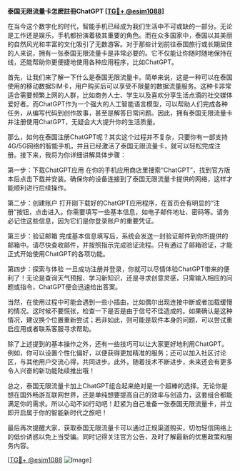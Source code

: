**泰国无限流量卡怎麽註冊ChatGPT [[TG💪+ @esim1088](https://t.me/s/esim1088)]**

在当今这个数字化的时代，智能手机已经成为我们生活中不可或缺的一部分。无论是工作还是娱乐，手机都扮演着极其重要的角色。而在众多国家中，泰国以其美丽的自然风光和丰富的文化吸引了无数游客。对于那些计划前往泰国旅行或长期居住的人来说，拥有一张泰国无限流量卡是非常必要的。它不仅能让你随时随地保持在线，还能帮助你更便捷地使用各种应用程序，比如ChatGPT。

首先，让我们来了解一下什么是泰国无限流量卡。简单来说，这是一种可以在泰国使用的移动数据SIM卡，用户购买后可以享受不限量的数据流量服务。这种卡非常适合需要频繁上网的人群，比如商务人士、学生以及喜欢分享生活点滴的社交媒体爱好者。而ChatGPT作为一个强大的人工智能语言模型，可以帮助人们完成各种任务，从编写代码到创作故事，甚至是解答日常问题。因此，拥有泰国无限流量卡并注册使用ChatGPT，无疑会大大提升你的生活质量。

那么，如何在泰国注册ChatGPT呢？其实这个过程并不复杂，只要你有一部支持4G/5G网络的智能手机，并且已经激活了泰国无限流量卡，就可以轻松完成注册。接下来，我将为你详细讲解具体步骤：

第一步：下载ChatGPT应用
在你的手机应用商店里搜索“ChatGPT”，找到官方版本后点击下载并安装。确保你的设备连接到了泰国无限流量卡提供的网络，这样才能顺利进行后续操作。

第二步：创建账户
打开刚下载好的ChatGPT应用程序，在首页会有明显的“注册”按钮，点击进入。你需要填写一些基本信息，如电子邮件地址、密码等。请务必记住这些信息，因为它们是你登录账户的重要凭证。

第三步：验证邮箱
完成基本信息填写后，系统会发送一封验证邮件到你所提供的邮箱中。请尽快查收邮件，并按照指示完成验证流程。只有通过了邮箱验证，才能正式开始使用ChatGPT的各项功能。

第四步：探索与体验
一旦成功注册并登录，你就可以尽情体验ChatGPT带来的便利了！无论是查询天气预报、学习新知识，还是寻求创意灵感，只需输入相应的问题或指令，ChatGPT便会迅速给出答案。

当然，在使用过程中可能会遇到一些小插曲，比如偶尔出现连接中断或者加载缓慢的情况。这时候不要慌张，检查一下是否是由于信号不佳造成的。如果确认是这种情况，建议换个位置重新尝试；若非如此，则可能是软件本身的问题，可以尝试重启应用或者联系客服寻求帮助。

除了上述提到的基本操作之外，还有一些技巧可以让大家更好地利用ChatGPT。例如，你可以设置个性化偏好，以便获得更加精准的服务；还可以加入社区讨论区，与其他用户交流心得，共同进步。此外，随着技术不断进步，未来还会有更多令人兴奋的新功能陆续推出哦！

总之，泰国无限流量卡加上ChatGPT组合起来绝对是一个超棒的选择。无论你是想在国外畅游互联网世界，还是单纯想要提高自己的效率与创造力，这套组合都能满足你的需求。所以心动不如行动吧！赶紧为自己准备一张泰国无限流量卡，并立即开启属于你的智能新时代之旅吧！

最后再次提醒大家，获取泰国无限流量卡可以通过正规渠道购买，切勿轻信网络上的低价诱惑以免上当受骗。同时记得关注官方公告，及时了解最新的优惠政策和服务内容。

[[TG💪+ @esim1088](https://t.me/s/esim1088) ![Image](https://i.postimg.cc/4NQfJmqS/Snipaste-2025-05-13-00-14-12.png)]